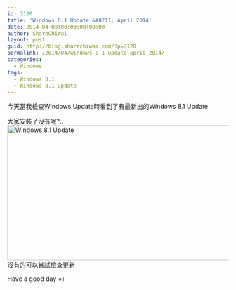 ```yaml
---
id: 3120
title: 'Windows 8.1 Update &#8211; April 2014'
date: 2014-04-08T00:00:08+08:00
author: ShareChiWai
layout: post
guid: http://blog.sharechiwai.com/?p=3120
permalink: /2014/04/windows-8-1-update-april-2014/
categories:
  - Windows
tags:
  - Windows 8.1
  - Windows 8.1 Update
---
```

今天當我檢查Windows Update時看到了有最新出的Windows 8.1 Update

大家安裝了沒有呢?..  
<img class="alignnone" alt="Windows 8.1 Update" src="https://i1.wp.com/farm8.staticflickr.com/7225/13724884914_bd44293076_z.jpg?resize=625%2C307" width="625" height="307" data-recalc-dims="1" />  
沒有的可以嘗試檢查更新

Have a good day =)